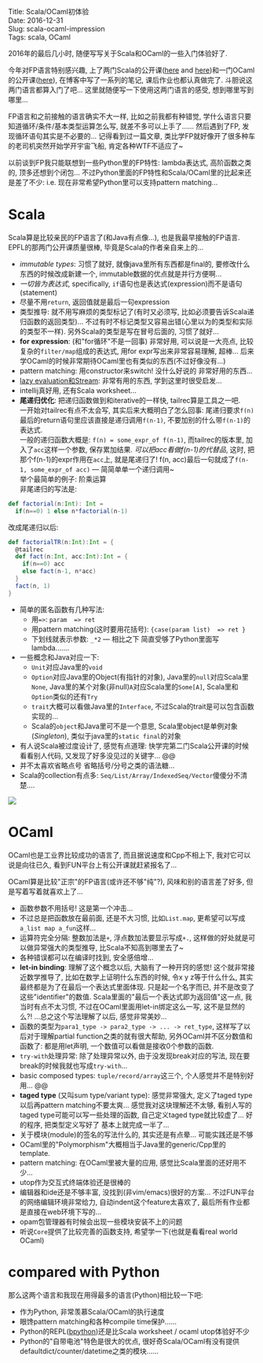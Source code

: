 Title: Scala/OCaml初体验  
Date: 2016-12-31  
Slug:  scala-ocaml-impression  
Tags: scala, OCaml  
   
  
  
2016年的最后几小时, 随便写写关于Scala和OCaml的一些入门体验好了.   
  
今年对FP语言特别感兴趣, 上了两门Scala的公开课([here](https://www.coursera.org/learn/progfun1/home/welcome) and [here](https://www.coursera.org/learn/progfun2/home/welcome))和一门OCaml的公开课([here](https://www.fun-mooc.fr/courses/parisdiderot/56002S02/session02/info)), 在博客中写了一系列的笔记, 课后作业也都认真做完了. 斗胆说这两门语言都算入门了吧... 这里就随便写一下使用这两门语言的感受, 想到哪里写到哪里...   
  
FP语言和之前接触的语言确实不大一样, 比如之前我都有种错觉, 学什么语言只要知道循环/条件/基本类型运算怎么写, 就差不多可以上手了...... 然后遇到了FP, 发现循环语句其实是不必要的... 记得看到过一篇文章, 类比学FP就好像开了很多种车的老司机突然开始学开宇宙飞船, 肯定各种WTF不适应了~   
  
以前谈到FP我只能联想到一些Python里的FP特性: lambda表达式, 高阶函数之类的, 顶多还想到个闭包... 不过Python里面的FP特性和Scala/OCaml里的比起来还是差了不少: i.e. 现在非常希望Python里可以支持pattern matching...   
  
Scala  
=====  
Scala算是比较亲民的FP语言了(和Java有点像...), 也是我最早接触的FP语言. EPFL的那两门公开课质量很棒, 毕竟是Scala的作者亲自来上的...   
  
  
* *immutable types*: 习惯了就好, 就像java里所有东西都是final的, 要修改什么东西的时候改成新建一个, immutable数据的优点就是并行方便啊...   
* *一切皆为表达式*, specifically, ``if``语句也是表达式(expression)而不是语句(statement)  
* 尽量不用``return``, 返回值就是最后一句expression  
* 类型推导: 就不用写麻烦的类型标记了(有时又必须写, 比如必须要告诉Scala递归函数的返回类型)... 不过有时不标记类型又容易出错(心里以为的类型和实际的类型不一样). 另外Scala的类型是写在冒号后面的, 习惯了就好...   
* **for expression**: (和"for循环"不是一回事) 非常好用, 可以说是一大亮点, 比较复杂的``filter/map``组成的表达式, 用for expr写出来非常容易理解, 超棒... 后来学OCaml的时候非常期待OCaml里也有类似的东西(不过好像没有...)  
* pattern matching: 用constructor来switch! 没什么好说的 非常好用的东西...  
* [lazy evaluation和Stream](http://x-wei.github.io/progfun2_lec2_lazyeval.html#lecture-22-streams): 非常有用的东西, 学到这里时很受启发...   
* intellij真好用, 还有Scala worksheet...   
* **尾递归优化**: 把递归函数做到和iterative的一样快, tailrec算是工具之一吧.   
    一开始对tailrec有点不太会写, 其实后来大概明白了怎么回事: 尾递归要求``f(n)``最后的return语句里应该直接是递归调用``f(n-1)``, 不要加别的什么带``f(n-1)``的表达式.   
    一般的递归函数大概是: ``f(n) = some_expr_of f(n-1)``, 而tailrec的版本里, 加入了``acc``这样一个参数, 保存累加结果. *可以把acc看做f(n-1)的代替品*, 这时, 把那个f(n-1)的expr作用在``acc``上, 就是尾递归了! f(n, acc)最后一句就成了``f(n-1, some_expr_of acc)`` — 简简单单一个递归调用~  
    举个最简单的例子: 阶乘运算  
    非尾递归的写法是:   
  
```scala  
def factorial(n:Int): Int =    
  if(n==0) 1 else n*factorial(n-1)  
```    
改成尾递归以后:   
```scala  
def factorialTR(n:Int):Int = {    
  @tailrec    
  def fact(n:Int, acc:Int):Int = {    
    if(n==0) acc    
    else fact(n-1, n*acc)    
  }    
  fact(n, 1)    
}  
```  
  
* 简单的匿名函数有几种写法:   
	* 用``=>``: ``param  => ret ``  
	* 用pattern matching(这时要用花括号): ``{case(param list)  => ret }``  
	* 下划线就表示参数: ``_*2`` — 相比之下 简直受够了Python里面写lambda.......  
* 一些概念和Java对应一下:   
	* ``Unit``对应Java里的``void``  
	* ``Option``对应Java里的Object(有指针的对象), Java里的``null``对应Scala里``None``, Java里的某个对象(非null)``A``对应Scala里的``Some[A]``, Scala里和``Option``类似的还有``Try``  
	* ``trait``大概可以看做Java里的``Interface``, 不过Scala的trait是可以包含函数实现的...   
	* Scala的``object``和Java里可不是一个意思, Scala里object是单例对象(*Singleton*), 类似于java里的``static final``的对象  
* 有人说Scala被过度设计了, 感觉有点道理: 快学完第二门Scala公开课的时候看看别人代码, 又发现了好多没见过的关键字... @@  
* 并不太喜欢省略点号 省略括号/分号之类的语法糖...  
* Scala的collection有点多: ``Seq/List/Array/IndexedSeq/Vector``傻傻分不清楚....  
  
![](../images/scala-ocaml-impression/pasted_image.png)  
  
  
  
OCaml  
=====  
OCaml也是工业界比较成功的语言了, 而且据说速度和Cpp不相上下, 我对它可以说是向往已久, 看到FUN平台上有公开课就赶紧报名了...   
  
OCaml算是比较"正宗"的FP语言(或许还不够"纯"?), 风味和别的语言差了好多, 但是写着写着就喜欢上了...   
  
  
* 函数参数不用括号! 这是第一个冲击...  
* 不过总是把函数放在最前面, 还是不大习惯, 比如``List.map``, 更希望可以写成 ``a_list map a_fun``这样...  
* 运算符完全分隔: 整数加法是``+``, 浮点数加法要显示写成``+.``, 这样做的好处就是可以做异常强大的类型推导, 比Scala不知高到哪里去了~  
* 各种错误都可以在编译时找到, 安全感倍增...   
* **let-in binding**: 理解了这个概念以后, 大脑有了一种开窍的感觉! 这个就非常接近数学推导了, 比如在数学上证明什么东西的时候, 令x y z等于什么什么, 其实最终都是为了在最后一个表达式里面体现. 只是起一个名字而已, 并不是改变了这些"identifier"的数值. Scala里面的"最后一个表达式即为返回值"这一点, 我当时有点不太习惯, 不过在OCaml里面用let-in绑定这么一写, 这不是显然的么?! ...总之这个写法理解了以后, 感觉非常美妙...   
* 函数的类型为``para1_type -> para2_type -> ... -> ret_type``, 这样写了以后对于理解partial function之类的就有很大帮助, 另外OCaml并不区分数值和函数了: 都是用let声明, 一个数值可以看做是接收0个参数的函数.   
* ``try-with``处理异常: 除了处理异常以外, 由于没发现break对应的写法, 现在要break的时候我就也写成``try-with``...   
* basic composed types: ``tuple/record/array``这三个, 个人感觉并不是特别好用... @@  
* **taged type** (又叫sum type/variant type): 感觉非常强大, 定义了taged type以后再pattern matching不要太爽... 感觉我对这块理解还不太够, 看别人写的taged type可能可以写一些处理的函数, 自己定义taged type就比较虚了... 好的程序, 把类型定义写好了 基本上就完成一半了...   
* 关于模块(module)的签名的写法什么的, 其实还是有点晕... 可能实践还是不够  
* OCaml里的"Polymorphism"大概相当于Java里的generic/Cpp里的template.   
* pattern matching: 在OCaml里被大量的应用, 感觉比Scala里面的还好用不少...   
* utop作为交互式终端体验还是很棒的  
* 编辑器和ide还是不够丰富, 没找到(非vim/emacs)很好的方案... 不过FUN平台的网络编辑环境非常给力, 自动indent这个feature太喜欢了, 最后所有作业都是直接在web环境下写的...   
* opam包管理器有时候会出现一些模块安装不上的问题  
* 听说``Core``提供了比较完善的函数支持, 希望学一下(也就是看看real world OCaml)  
  
  
compared with Python  
====================  
那么这两个语言和我现在用得最多的语言(Python)相比较一下吧:   
  
  
* 作为Python, 非常羡慕Scala/OCaml的执行速度  
* 眼馋pattern matching和各种compile time保护......   
* Python的REPL([bpython](https://bpython-interpreter.org/))还是比Scala worksheet / ocaml utop体验好不少   
* Python的"自带电池"特色是很大的优点, 很好奇Scala/OCaml有没有提供defaultdict/counter/datetime之类的模块......   
  

